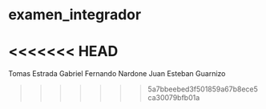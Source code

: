 # examen_integrador
<<<<<<< HEAD
=======
Tomas Estrada 
Gabriel Fernando Nardone
Juan Esteban Guarnizo
>>>>>>> 5a7bbeebed3f501859a67b8ece5ca30079bfb01a
